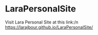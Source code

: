 # LaraPersonalSite
 
Visit Lara Personal Site at this link:/n
https://larajbour.github.io/LaraPersonalSite/ 
